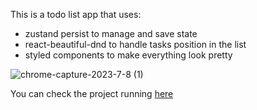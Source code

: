 This is a todo list app that uses:
- zustand persist to manage and save state
- react-beautiful-dnd to handle tasks position in the list 
- styled components to make everything look pretty

![chrome-capture-2023-7-8 (1)](https://github.com/VanLMC/john-task-list/assets/39391737/594b9ab9-f8cc-4aee-ab82-9df8a79d8010)


You can check the project running [here](https://john-task-list-ojyokbknk-vanlmc.vercel.app/)

